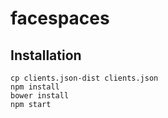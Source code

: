 # facespaces

## Installation

    cp clients.json-dist clients.json
    npm install
    bower install
    npm start

